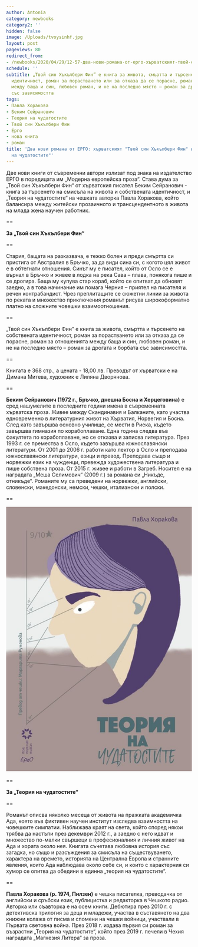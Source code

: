```yaml
---
author: Antonia
category: newbooks
category2: ''
hidden: false
image: /Uploads/tvoysinhf.jpg
layout: post
pageviews: 80
redirect_from:
- /newbooks/2020/04/29/12-57-два-нови-романа-от-ерго-хърватският-твой-син-хъкълбери-фин-и-чешкият-теория-на-чудатостите
schedule: ''
subtitle: „Твой син Хъкълбери Фин” е книга за живота, смъртта и търсенето на собствената
  идентичност, роман за порастването или за отказа да се порасне, роман за отношенията
  между баща и син, любовен роман, и не на последно място – роман за дрогата и борбата
  със зависимостта
tags:
- Павла Хоракова
- Беким Сейранович
- Теория на чудатостите
- Твой син Хъкълбери Фин
- Ерго
- нова книга
- роман
title: 'Два нови романа от ЕРГО: хърватският "Твой син Хъкълбери Фин" и чешкият "Теория
  на чудатостите"'
---
```


Две нови книги от съвременни автори излизат под знака на издателство ЕРГО в поредицата им „Модерна европейска проза“. Става дума за „Твой син Хъкълбери Фин“ от хърватския писател Беким Сейранович - книга за търсенето на смисъла на живота и собствената идентичност, и „Теория на чудатостите“ на чешката авторка Павла Хоракова, който балансира между житейски прозаичното и трансцендентното в живота на млада жена научен работник.

\==

**За „Твой син Хъкълбери Фин“**

\==

Стария, бащата на разказвача, е тежко болен и преди смъртта си пристига от Австралия в Бръчко, за да види сина си, с когото цял живот е в обтегнати отношения. Синът му е писател, който от Осло се е върнал в Бръчко и живее в лодка на река Сава – плава, понякога пише и се дрогира. Баща му купува стар кораб, който се опитват да обновят заедно, а в това начинание им помага Черния – приятел на писателя и речен контрабандист. Чрез преплитащите се сюжетни линии за живота по реката и множество приключения романът рисува широкоформатно платно на сложните човешки взаимоотношения. 

\==

„Твой син Хъкълбери Фин” е книга за живота, смъртта и търсенето на собствената идентичност, роман за порастването или за отказа да се порасне, роман за отношенията между баща и син, любовен роман, и не на последно място – роман за дрогата и борбата със зависимостта.

\==

Книгата е 368 стр., а цената - 18,00 лв. Преводът от хърватски е на Димана Митева, художник е Лиляна Дворянова.

\==

**Беким Сейранович (1972 г., Бръчко, днешна Босна и Херцеговина)** е сред нашумелите в последните години имена в съвременната хърватска проза. Живее между Скандинавия и Балканите, като участва едновременно в литературния живот на Хърватия, Норвегия и Босна. След като завършва основно училище, се мести в Риека, където завършва гимназия по корабоплаване. Една година следва във факултета по корабоплаване, но се отказва и записва литература. През 1993 г. се премества в Осло, където завършва южнославянски литератури. От 2001 до 2006 г. работи като лектор в Осло и преподава южнославянски литератури, езици и превод. Преподава също и норвежки език на чужденци, превежда художествена литература и пише собствена проза. От 2015 г. живее и работи в Загреб. Носител е на наградата „Меша Селимович“ (2009 г.) за романа си „Никъде, отникъде“. Романите му са преведени на норвежки, английски, словенски, македонски, немски, чешки, италиански и полски.

\==

![](/Uploads/teoriqnachudatostite.jpg)

\==

**За „Теория на чудатостите“**

\==

Романът описва няколко месеца от живота на пражката академичка Ада, която във фиктивен научен институт изследва взаимността на човешките симпатии. Наближава краят на света, който според някои трябва да настъпи през декември 2012 г., а заедно с него идват и множество по-малки свършеци в професионалния и личния живот на Ада и хората около нея. Книгата съчетава любовна история със загадка, но също и разсъждения за смисъла на съществуването, характера на времето, историята на Централна Европа и странните явления, които Ада наблюдава около себе си, и които с характерния си хумор се опитва да обедини в единна „теория на чудатостите“.

\==

**Павла Хоракова (р. 1974, Пилзен)** е чешка писателка, преводачка от английски и сръбски език, публицистка и редакторка в Чешкото радио. Авторка или съавторка е на осем книги. Дебютира през 2010 г. с детективска трилогия за деца и младежи, участва в съставянето на два книжни колажа от писма и спомени на чешки войници, участвали в Първата световна война. През 2018 г. издава първия си роман за възрастни „Теория на чудатостите“, който през 2019 г. печели в Чехия наградата „Магнезия Литера“ за проза.